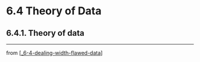 # 6.4 Theory of Data

## 6.4.1. Theory of data

---
from [[_6-4-dealing-width-flawed-data]]

[//begin]: # "Autogenerated link references for markdown compatibility"
[_6-4-dealing-width-flawed-data]: _6-4-dealing-width-flawed-data.md "Flawed Data dealing"
[//end]: # "Autogenerated link references"